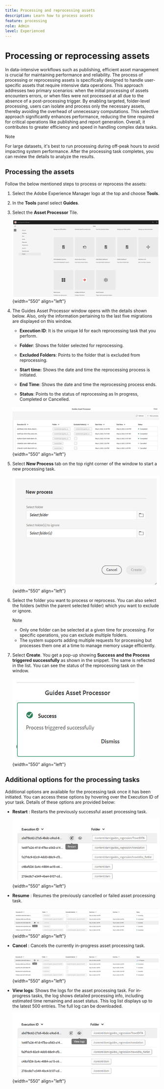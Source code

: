 ```yaml
---
title: Processing and reprocessing assets
description: Learn how to process assets
feature: processing 
role: Admin
level: Experienced
---
```

# Processing or reprocessing assets

In data-intensive workflows such as publishing, efficient asset management is crucial for maintaining performance and reliability. The process of processing or reprocessing assets is specifically designed to handle user-specific assets that require intensive data operations. This approach addresses two primary scenarios: when the initial processing of assets encounters errors, or when files were not processed at all due to the absence of a post-processing trigger. By enabling targeted, folder-level processing, users can isolate and process only the necessary assets, thereby avoiding the overhead of unnecessary computations. This selective approach significantly enhances performance, reducing the time required for critical operations like publishing and report generation. Overall, it contributes to greater efficiency and speed in handling complex data tasks.

>[!NOTE]
>
> For large datasets, it's best to run processing during off-peak hours to avoid impacting system performance. After the processing task completes, you can review the details to analyze the results.
 
## Processing the assets

Follow the below mentioned steps to process or reprocess the assets:

1. Select the Adobe Experience Manager logo at the top and choose **Tools**.
1. In the **Tools** panel select **Guides**.
1. Select the **Asset Processor** Tile.

    ![flow-asset-processor](images/flow-asset-processor.png){width="550" align="left"}

1. The Guides Asset Processor window opens with the details shown below. Also, only the information pertaining to the last five migrations are displayed on this window. 

    -   **Execution ID**: It is the unique Id for each reprocessing task that you perform.

    -   **Folder**: Shows the folder selected for reprocessing.

    -   **Excluded Folders**: Points to the folder that is excluded from reprocessing.

    -   **Start time:** Shows the date and time the reprocessing process is initiated.

    -   **End Time**: Shows the date and time the reprocessing process ends.

    -   **Status**: Points to the status of reprocessing as In progress, Completed or Cancelled.

    ![Guides-asset-processor](images/guides-asset-processor.png){width="550" align="left"}

1. Select **New Process** tab on the top right corner of the window to start a new processing task.

    ![New-process-asset-processor](images/new-process-asset-processor.png){width="550" align="left"}

1. Select the folder you want to process or reprocess. You can also select the folders (within the parent selected folder) which you want to exclude or ignore.

    >[!NOTE]
    >
    > * Only one folder can be selected at a given time for processing. For specific operations, you can exclude multiple folders.
    > * The system supports adding multiple requests for processing but processes them one at a time to manage memory usage efficiently. 

1. Select **Create**. You get a pop-up showing **Success and the Process triggered successfully** as shown in the snippet. The same is reflected in the list. You can see the status of the reprocessing task on the window.

    ![Message-asset-processor](images/message-asset-processor.png){width="550" align="left"}


## Additional options for the processing tasks   

Additional options are available for the processing task once it has been initiated. You can access these options by hovering over the Execution ID of your task. Details of these options are provided below:

- **Restart** : Restarts the previously successful asset processing task.

    ![restart-asset-processor](images/restart-asset-processor.png){width="550" align="left"}

- **Resume** : Resumes the previously cancelled or failed asset processing task.

    ![resume-asset-processor](images/resume-asset-processor.png){width="550" align="left"}

- **Cancel** : Cancels the currently in-progress asset processing task.

    ![cancel-asset-processor](images/cancel-asset-processor.png){width="550" align="left"}

- **View logs**: Shows the logs for the asset processing task. For in-progress tasks, the  log shows detailed processing info, including estimated time remaining and asset status. This log list displays up to the latest 500 entries. The full log can be downloaded.

    ![logs-asset-processor](images/logs-asset-processor.png){width="550" align="left"}




